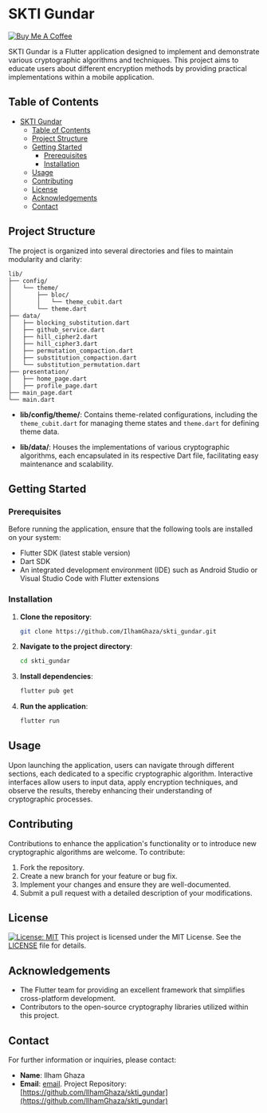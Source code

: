 # SKTI Gundar

<a href="https://www.buymeacoffee.com/IlhamGhaza" target="_blank">
    <img src="https://www.buymeacoffee.com/assets/img/custom_images/orange_img.png" alt="Buy Me A Coffee">
</a></br>

SKTI Gundar is a Flutter application designed to implement and demonstrate various cryptographic algorithms and techniques. This project aims to educate users about different encryption methods by providing practical implementations within a mobile application.

## Table of Contents

- [SKTI Gundar](#skti-gundar)
  - [Table of Contents](#table-of-contents)
  - [Project Structure](#project-structure)
  - [Getting Started](#getting-started)
    - [Prerequisites](#prerequisites)
    - [Installation](#installation)
  - [Usage](#usage)
  - [Contributing](#contributing)
  - [License](#license)
  - [Acknowledgements](#acknowledgements)
  - [Contact](#contact)

## Project Structure

The project is organized into several directories and files to maintain modularity and clarity:

```
lib/
├── config/
│   └── theme/
│       ├── bloc/
│       │   └── theme_cubit.dart
│       └── theme.dart
├── data/
│   ├── blocking_substitution.dart
│   ├── github_service.dart
│   ├── hill_cipher2.dart
│   ├── hill_cipher3.dart
│   ├── permutation_compaction.dart
│   ├── substitution_compaction.dart
│   └── substitution_permutation.dart
├── presentation/
│   ├── home_page.dart
│   ├── profile_page.dart
├── main_page.dart
└── main.dart    
```

- **lib/config/theme/**: Contains theme-related configurations, including the `theme_cubit.dart` for managing theme states and `theme.dart` for defining theme data.

- **lib/data/**: Houses the implementations of various cryptographic algorithms, each encapsulated in its respective Dart file, facilitating easy maintenance and scalability.

## Getting Started

### Prerequisites

Before running the application, ensure that the following tools are installed on your system:

- Flutter SDK (latest stable version)
- Dart SDK
- An integrated development environment (IDE) such as Android Studio or Visual Studio Code with Flutter extensions

### Installation

1. **Clone the repository**:

   ```bash
   git clone https://github.com/IlhamGhaza/skti_gundar.git
   ```

2. **Navigate to the project directory**:

   ```bash
   cd skti_gundar
   ```

3. **Install dependencies**:

   ```bash
   flutter pub get
   ```

4. **Run the application**:

   ```bash
   flutter run
   ```

## Usage

Upon launching the application, users can navigate through different sections, each dedicated to a specific cryptographic algorithm. Interactive interfaces allow users to input data, apply encryption techniques, and observe the results, thereby enhancing their understanding of cryptographic processes.

## Contributing

Contributions to enhance the application's functionality or to introduce new cryptographic algorithms are welcome. To contribute:

1. Fork the repository.
2. Create a new branch for your feature or bug fix.
3. Implement your changes and ensure they are well-documented.
4. Submit a pull request with a detailed description of your modifications.

## License

[![License: MIT](https://img.shields.io/badge/License-MIT-yellow.svg)](https://opensource.org/licenses/MIT)
This project is licensed under the MIT License. See the [LICENSE](LICENSE) file for details.

## Acknowledgements

- The Flutter team for providing an excellent framework that simplifies cross-platform development.
- Contributors to the open-source cryptography libraries utilized within this project.

## Contact

For further information or inquiries, please contact:

- **Name**: Ilham Ghaza
- **Email**: [email](mailto:cb7ezeur@selenakuyang.anonaddy.com).
Project Repository: [https://github.com/IlhamGhaza/skti_gundar](https://github.com/IlhamGhaza/skti_gundar)

